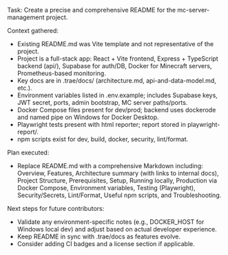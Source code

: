 Task: Create a precise and comprehensive README for the mc-server-management project.

Context gathered:

- Existing README.md was Vite template and not representative of the project.
- Project is a full-stack app: React + Vite frontend, Express + TypeScript backend (api/), Supabase for auth/DB, Docker for Minecraft servers, Prometheus-based monitoring.
- Key docs are in .trae/docs/ (architecture.md, api-and-data-model.md, etc.).
- Environment variables listed in .env.example; includes Supabase keys, JWT secret, ports, admin bootstrap, MC server paths/ports.
- Docker Compose files present for dev/prod; backend uses dockerode and named pipe on Windows for Docker Desktop.
- Playwright tests present with html reporter; report stored in playwright-report/.
- npm scripts exist for dev, build, docker, security, lint/format.

Plan executed:

- Replace README.md with a comprehensive Markdown including: Overview, Features, Architecture summary (with links to internal docs), Project Structure, Prerequisites, Setup, Running locally, Production via Docker Compose, Environment variables, Testing (Playwright), Security/Secrets, Lint/Format, Useful npm scripts, and Troubleshooting.

Next steps for future contributors:

- Validate any environment-specific notes (e.g., DOCKER_HOST for Windows local dev) and adjust based on actual developer experience.
- Keep README in sync with .trae/docs as features evolve.
- Consider adding CI badges and a license section if applicable.
